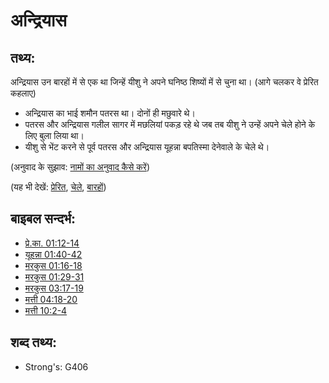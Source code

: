# अन्द्रियास #

## तथ्य: ##

अन्द्रियास उन बारहों में से एक था जिन्हें यीशु ने अपने घनिष्ठ शिष्यों में से चुना था। (आगे चलकर वे प्रेरित कहलाए)

* अन्द्रियास का भाई शमौन पतरस था। दोनों ही मछुवारे थे।
* पतरस और अन्द्रियास गलील सागर में मछलियां पकड़ रहे थे जब तब यीशु ने उन्हें अपने चेले होने के लिए बुला लिया था।
* यीशु से भेंट करने से पूर्व पतरस और अन्द्रियास यूहन्ना बपतिस्मा देनेवाले के चेले थे।

(अनुवाद के सुझाव: [नामों का अनुवाद कैसे करें](rc://en/ta/man/translate/translate-names))

(यह भी देखें: [प्रेरित](../kt/apostle.md), [चेले](../kt/disciple.md), [बारहों](../kt/thetwelve.md))

## बाइबल सन्दर्भ: ##

* [प्रे.का. 01:12-14](rc://en/tn/help/act/01/12)
* [यूहन्ना 01:40-42](rc://en/tn/help/jhn/01/40)
* [मरकुस 01:16-18](rc://en/tn/help/mrk/01/16)
* [मरकुस 01:29-31](rc://en/tn/help/mrk/01/29)
* [मरकुस 03:17-19](rc://en/tn/help/mrk/03/17)
* [मत्ती 04:18-20](rc://en/tn/help/mat/04/18)
* [मत्ती 10:2-4](rc://en/tn/help/mat/10/02)

## शब्द तथ्य: ##

* Strong's: G406
